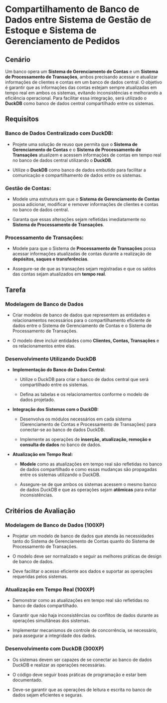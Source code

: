 # Compartilhamento de Banco de Dados entre Sistema de Gestão de Estoque e Sistema de Gerenciamento de Pedidos

## Cenário

Um banco opera um **Sistema de Gerenciamento de Contas** e um **Sistema de Processamento de Transações**, ambos precisando acessar e atualizar informações de clientes e contas em um banco de dados central. O objetivo é garantir que as informações das contas estejam sempre atualizadas em tempo real em ambos os sistemas, evitando inconsistências e melhorando a eficiência operacional. Para facilitar essa integração, será utilizado o **DuckDB** como banco de dados central compartilhado entre os sistemas.

## Requisitos

### Banco de Dados Centralizado com DuckDB:

- Projete uma solução de reuso que permita que o **Sistema de Gerenciamento de Contas** e o **Sistema de Processamento de Transações** atualizem e acessem informações de contas em tempo real no banco de dados central utilizando o **DuckDB**.

- Utilize o **DuckDB** como banco de dados embutido para facilitar a comunicação e compartilhamento de dados entre os sistemas.

### Gestão de Contas:

- Modele uma estrutura em que o **Sistema de Gerenciamento de Contas** possa adicionar, modificar e remover informações de clientes e contas no banco de dados central.

- Garanta que essas alterações sejam refletidas imediatamente no **Sistema de Processamento de Transações**.

### Processamento de Transações:

- Modele para que o Sistema de **Processamento de Transações** possa acessar informações atualizadas de contas durante a realização de **depósitos, saques e transferências**.

- Assegure-se de que as transações sejam registradas e que os saldos das contas sejam atualizados em **tempo real**.

## Tarefa

### Modelagem de Banco de Dados

- Criar modelos de banco de dados que representem as entidades e relacionamentos necessários para o compartilhamento eficiente de dados entre o Sistema de Gerenciamento de Contas e o Sistema de Processamento de Transações.

- O modelo deve incluir entidades como **Clientes, Contas, Transações** e os relacionamentos entre elas.

### Desenvolvimento Utilizando DuckDB
- **Implementação do Banco de Dados Central:**
    - Utilize o DuckDB para criar o banco de dados central que será compartilhado entre os sistemas.

    - Defina as tabelas e os relacionamentos conforme o modelo de dados projetado.

- **Integração dos Sistemas com o DuckDB:**
    - Desenvolva os módulos necessários em cada sistema (Gerenciamento de Contas e Processamento de Transações) para conectar-se ao banco de dados DuckDB.

    - Implemente as operações de **inserção, atualização, remoção e consulta de dados** no banco de dados.

- **Atualização em Tempo Real:**

    - **Modele** como as atualizações em tempo real são refletidas no banco de dados compartilhado e como essas mudanças são propagadas entre os sistemas utilizando o DuckDB.

    - Assegure-se de que ambos os sistemas acessem o mesmo banco de dados DuckDB e que as operações sejam **atômicas** para evitar inconsistências.

## Critérios de Avaliação

### Modelagem de Banco de Dados (100XP)
- Projetar um modelo de banco de dados que atenda às necessidades tanto do Sistema de Gerenciamento de Contas quanto do Sistema de Processamento de Transações.

- O modelo deve ser normalizado e seguir as melhores práticas de design de banco de dados.

- Deve facilitar o acesso eficiente aos dados e suportar as operações requeridas pelos sistemas.

### Atualização em Tempo Real (100XP)

- Demonstrar como as atualizações em tempo real são refletidas no banco de dados compartilhado.

- Garantir que não haja inconsistências ou conflitos de dados durante as operações simultâneas dos sistemas.

- Implementar mecanismos de controle de concorrência, se necessário, para assegurar a integridade dos dados.

### Desenvolvimento com DuckDB (300XP)
    
- Os sistemas devem ser capazes de se conectar ao banco de dados DuckDB e realizar as operações necessárias.

- O código deve seguir boas práticas de programação e estar bem documentado.

- Deve-se garantir que as operações de leitura e escrita no banco de dados sejam eficientes e seguras.


